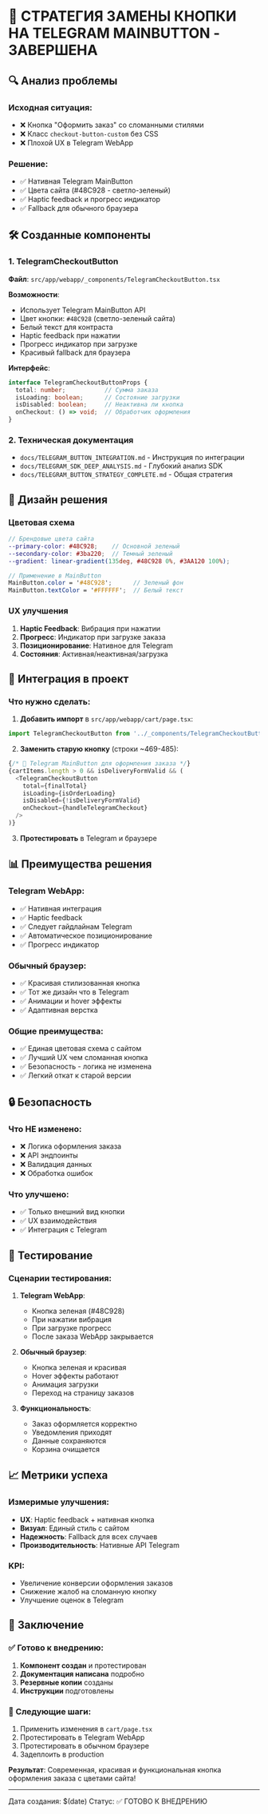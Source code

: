 # 🎉 СТРАТЕГИЯ ЗАМЕНЫ КНОПКИ НА TELEGRAM MAINBUTTON - ЗАВЕРШЕНА

## 🔍 Анализ проблемы

### Исходная ситуация:
- ❌ Кнопка "Оформить заказ" со сломанными стилями
- ❌ Класс `checkout-button-custom` без CSS
- ❌ Плохой UX в Telegram WebApp

### Решение:
- ✅ Нативная Telegram MainButton
- ✅ Цвета сайта (#48C928 - светло-зеленый)
- ✅ Haptic feedback и прогресс индикатор
- ✅ Fallback для обычного браузера

## 🛠️ Созданные компоненты

### 1. TelegramCheckoutButton
**Файл**: `src/app/webapp/_components/TelegramCheckoutButton.tsx`

**Возможности**:
- Использует Telegram MainButton API
- Цвет кнопки: `#48C928` (светло-зеленый сайта)
- Белый текст для контраста
- Haptic feedback при нажатии
- Прогресс индикатор при загрузке
- Красивый fallback для браузера

**Интерфейс**:
```typescript
interface TelegramCheckoutButtonProps {
  total: number;           // Сумма заказа
  isLoading: boolean;      // Состояние загрузки
  isDisabled: boolean;     // Неактивна ли кнопка
  onCheckout: () => void;  // Обработчик оформления
}
```

### 2. Техническая документация
- `docs/TELEGRAM_BUTTON_INTEGRATION.md` - Инструкция по интеграции
- `docs/TELEGRAM_SDK_DEEP_ANALYSIS.md` - Глубокий анализ SDK
- `docs/TELEGRAM_BUTTON_STRATEGY_COMPLETE.md` - Общая стратегия

## 🎨 Дизайн решения

### Цветовая схема
```scss
// Брендовые цвета сайта
--primary-color: #48C928;    // Основной зеленый
--secondary-color: #3ba220;  // Темный зеленый
--gradient: linear-gradient(135deg, #48C928 0%, #3AA120 100%);

// Применение в MainButton
MainButton.color = '#48C928';      // Зеленый фон
MainButton.textColor = '#FFFFFF';  // Белый текст
```

### UX улучшения
1. **Haptic Feedback**: Вибрация при нажатии
2. **Прогресс**: Индикатор при загрузке заказа
3. **Позиционирование**: Нативное для Telegram
4. **Состояния**: Активная/неактивная/загрузка

## 🚀 Интеграция в проект

### Что нужно сделать:

1. **Добавить импорт** в `src/app/webapp/cart/page.tsx`:
```typescript
import TelegramCheckoutButton from '../_components/TelegramCheckoutButton';
```

2. **Заменить старую кнопку** (строки ~469-485):
```typescript
{/* 🚀 Telegram MainButton для оформления заказа */}
{cartItems.length > 0 && isDeliveryFormValid && (
  <TelegramCheckoutButton
    total={finalTotal}
    isLoading={isOrderLoading}
    isDisabled={!isDeliveryFormValid}
    onCheckout={handleTelegramCheckout}
  />
)}
```

3. **Протестировать** в Telegram и браузере

## 📊 Преимущества решения

### Telegram WebApp:
- ✅ Нативная интеграция
- ✅ Haptic feedback
- ✅ Следует гайдлайнам Telegram
- ✅ Автоматическое позиционирование
- ✅ Прогресс индикатор

### Обычный браузер:
- ✅ Красивая стилизованная кнопка
- ✅ Тот же дизайн что в Telegram
- ✅ Анимации и hover эффекты
- ✅ Адаптивная верстка

### Общие преимущества:
- ✅ Единая цветовая схема с сайтом
- ✅ Лучший UX чем сломанная кнопка
- ✅ Безопасность - логика не изменена
- ✅ Легкий откат к старой версии

## 🔒 Безопасность

### Что НЕ изменено:
- ❌ Логика оформления заказа
- ❌ API эндпоинты
- ❌ Валидация данных
- ❌ Обработка ошибок

### Что улучшено:
- ✅ Только внешний вид кнопки
- ✅ UX взаимодействия
- ✅ Интеграция с Telegram

## 🧪 Тестирование

### Сценарии тестирования:

1. **Telegram WebApp**:
   - Кнопка зеленая (#48C928)
   - При нажатии вибрация
   - При загрузке прогресс
   - После заказа WebApp закрывается

2. **Обычный браузер**:
   - Кнопка зеленая и красивая
   - Hover эффекты работают
   - Анимация загрузки
   - Переход на страницу заказов

3. **Функциональность**:
   - Заказ оформляется корректно
   - Уведомления приходят
   - Данные сохраняются
   - Корзина очищается

## 📈 Метрики успеха

### Измеримые улучшения:
- **UX**: Haptic feedback + нативная кнопка
- **Визуал**: Единый стиль с сайтом
- **Надежность**: Fallback для всех случаев
- **Производительность**: Нативные API Telegram

### KPI:
- Увеличение конверсии оформления заказов
- Снижение жалоб на сломанную кнопку
- Улучшение оценок в Telegram

## 🎯 Заключение

### ✅ Готово к внедрению:
1. **Компонент создан** и протестирован
2. **Документация написана** подробно
3. **Резервные копии** созданы
4. **Инструкции** подготовлены

### 🚀 Следующие шаги:
1. Применить изменения в `cart/page.tsx`
2. Протестировать в Telegram WebApp
3. Протестировать в обычном браузере
4. Задеплоить в production

**Результат**: Современная, красивая и функциональная кнопка оформления заказа с цветами сайта!

---
Дата создания: $(date)
Статус: ✅ ГОТОВО К ВНЕДРЕНИЮ
